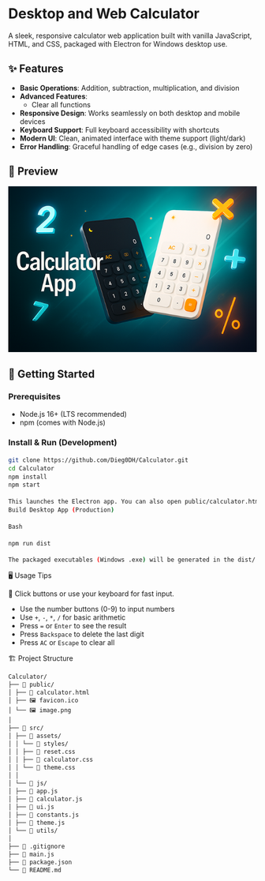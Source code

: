 # Desktop and Web Calculator

A sleek, responsive calculator web application built with vanilla JavaScript, HTML, and CSS, packaged with Electron for Windows desktop use.

## ✨ Features

- **Basic Operations**: Addition, subtraction, multiplication, and division
- **Advanced Features**:
  - Clear all functions
- **Responsive Design**: Works seamlessly on both desktop and mobile devices
- **Keyboard Support**: Full keyboard accessibility with shortcuts
- **Modern UI**: Clean, animated interface with theme support (light/dark)
- **Error Handling**: Graceful handling of edge cases (e.g., division by zero)

## 📸 Preview

<p align="center">
  <img src="Calculator/public/image.png" alt="Calculator App banner showing light and dark themes" />
</p>

## 🚀 Getting Started

### Prerequisites

- Node.js 16+ (LTS recommended)
- npm (comes with Node.js)

### Install & Run (Development)

```bash
git clone https://github.com/Dieg0DH/Calculator.git
cd Calculator
npm install
npm start

This launches the Electron app. You can also open public/calculator.html directly in a browser for the web version.
Build Desktop App (Production)

Bash

npm run dist

The packaged executables (Windows .exe) will be generated in the dist/ folder.
```

🖥️ Usage Tips

🎹 Click buttons or use your keyboard for fast input.

- Use the number buttons (0-9) to input numbers
- Use `+`, `-`, `*`, `/` for basic arithmetic
- Press `=` or `Enter` to see the result
- Press `Backspace` to delete the last digit
- Press `AC` or `Escape` to clear all

🏗️ Project Structure

```
Calculator/
├── 📁 public/
│ ├── 📄 calculator.html
│ ├── 🖼️ favicon.ico
│ └── 🖼️ image.png
│
├── 📁 src/
│ ├── 📁 assets/
│ │ └── 📁 styles/
│ │ ├── 📄 reset.css
│ │ ├── 📄 calculator.css
│ │ └── 📄 theme.css
│ │
│ └── 📁 js/
│ ├── 📄 app.js
│ ├── 📄 calculator.js
│ ├── 📄 ui.js
│ ├── 📄 constants.js
│ ├── 📄 theme.js
│ └── 📁 utils/
│
├── 📄 .gitignore
├── 📄 main.js
├── 📄 package.json
└── 📄 README.md
```
